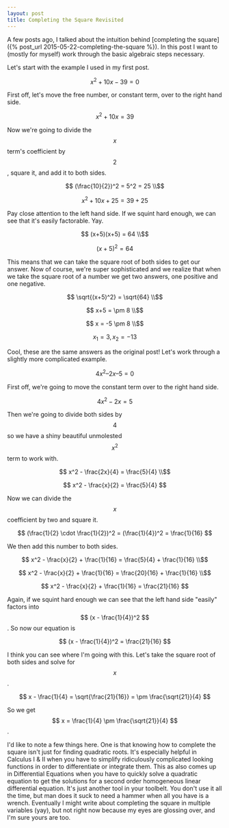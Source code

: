 ```yaml
---
layout: post
title: Completing the Square Revisited
---
```


<link rel="stylesheet" href="{{ "/assets/styles/square.css" | prepend: site.baseurl }}">

A few posts ago, I talked about the intuition behind [completing the square]({% post_url 2015-05-22-completing-the-square %}). In this post I want to (mostly for myself) work through the basic algebraic steps necessary.

Let's start with the example I used in my first post.

$$x^2 + 10x - 39 = 0 $$

First off, let's move the free number, or constant term, over to the right hand side.

$$x^2 + 10x = 39$$

Now we're going to divide the $$x$$ term's coefficient by $$2$$, square it, and add it to both sides.

$$ (\frac{10}{2})^2 = 5^2 = 25 \\$$

$$ x^2 + 10x + 25 = 39 + 25 $$

Pay close attention to the left hand side. If we squint hard enough, we can see that it's easily factorable. Yay.

$$ (x+5)(x+5) = 64 \\$$

$$ (x+5)^2 = 64 $$

This means that we can take the square root of both sides to get our answer. Now of course, we're super sophisticated and we realize that when we take the square root of a number we get two answers, one positive and one negative.

$$ \sqrt{(x+5)^2} = \sqrt{64} \\$$

$$ x+5 = \pm 8 \\$$

$$ x = -5 \pm 8 \\$$

$$ x_1 = 3, \, x_2 = -13 $$

Cool, these are the same answers as the original post! Let's work through a slightly more complicated example.

$$ 4x^2 – 2x – 5 = 0 $$

First off, we're going to move the constant term over to the right hand side.

$$ 4x^2 - 2x = 5 $$

Then we're going to divide both sides by $$4$$ so we have a shiny beautiful unmolested $$x^2$$ term to work with.

$$ x^2 - \frac{2x}{4} = \frac{5}{4} \\$$

$$ x^2 - \frac{x}{2} = \frac{5}{4} $$

Now we can divide the $$x$$ coefficient by two and square it.

$$ (\frac{1}{2} \cdot \frac{1}{2})^2 = (\frac{1}{4})^2 = \frac{1}{16} $$

We then add this number to both sides.

$$ x^2 - \frac{x}{2} + \frac{1}{16} = \frac{5}{4} + \frac{1}{16} \\$$

$$ x^2 - \frac{x}{2} + \frac{1}{16} = \frac{20}{16} + \frac{1}{16} \\$$

$$ x^2 - \frac{x}{2} + \frac{1}{16} = \frac{21}{16} $$

Again, if we squint hard enough we can see that the left hand side "easily" factors into $$ (x - \frac{1}{4})^2 $$. So now our equation is

$$ (x - \frac{1}{4})^2 = \frac{21}{16} $$

I think you can see where I'm going with this. Let's take the square root of both sides and solve for $$x$$.

$$ x - \frac{1}{4} = \sqrt{\frac{21}{16}} = \pm \frac{\sqrt{21}}{4} $$

So we get $$ x = \frac{1}{4} \pm \frac{\sqrt{21}}{4} $$.

I'd like to note a few things here. One is that knowing how to complete the square isn't just for finding quadratic roots. It's especially helpful in Calculus I & II when you have to simplify ridiculously complicated looking functions in order to differentiate or integrate them. This as also comes up in Differential Equations when you have to quickly solve a quadratic equation to get the solutions for a second order homogeneous linear differential equation. It's just another tool in your toolbelt. You don't use it all the time, but man does it suck to need a hammer when all you have is a wrench. Eventually I might write about completing the square in multiple variables (yay), but not right now because my eyes are glossing over, and I'm sure yours are too.
